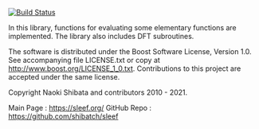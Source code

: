 [![Build Status](https://travis-ci.org/shibatch/sleef.svg?branch=master)](https://travis-ci.org/shibatch/sleef)

In this library, functions for evaluating some elementary functions
are implemented. The library also includes DFT subroutines.

The software is distributed under the Boost Software License, Version
1.0.  See accompanying file LICENSE.txt or copy at
http://www.boost.org/LICENSE_1_0.txt.
Contributions to this project are accepted under the same license.


Copyright Naoki Shibata and contributors 2010 - 2021.

Main Page   : https://sleef.org/
GitHub Repo : https://github.com/shibatch/sleef
